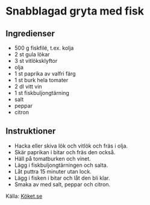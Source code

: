# Snabblagad gryta med fisk

## Ingredienser

* 500 g fiskfilé, t.ex. kolja
* 2 st gula lökar
* 3 st vitlöksklyftor
*   olja
* 1 st paprika av valfri färg
* 1 st burk hela tomater
* 2 dl vitt vin
* 1 st fiskbuljongtärning
*   salt
*   peppar
*   citron

## Instruktioner

* Hacka eller skiva lök och vitlök och fräs i olja.
* Skär paprikan i bitar och fräs den också.
* Häll på tomatburken och vinet.
* Lägg i fiskbuljongtärningen och salta.
* Låt puttra 15 minuter utan lock.
* Lägg i fisken i bitar och låt den bli klar.
* Smaka av med salt, peppar och citron.

Källa: [Köket.se](https://www.koket.se/sanna-toringe/soppor-och-grytor/fisk-och-skaldjur/snabblagad-gryta-med-fisk/)